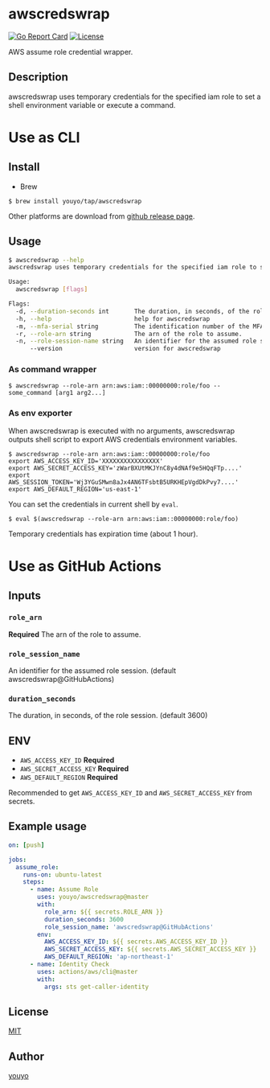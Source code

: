 # awscredswrap

[![Go Report Card](https://goreportcard.com/badge/github.com/youyo/awscredswrap)](https://goreportcard.com/report/github.com/youyo/awscredswrap)
[![License](https://img.shields.io/badge/license-MIT-brightgreen.svg)](./LICENSE)

AWS assume role credential wrapper.

## Description

awscredswrap uses temporary credentials for the specified iam role to set a shell environment variable or execute a command.

# Use as CLI

## Install

- Brew

```
$ brew install youyo/tap/awscredswrap
```

Other platforms are download from [github release page](https://github.com/youyo/awscredswrap/releases).

## Usage

```bash
$ awscredswrap --help
awscredswrap uses temporary credentials for the specified iam role to set a shell environment variable or execute a command.

Usage:
  awscredswrap [flags]

Flags:
  -d, --duration-seconds int       The duration, in seconds, of the role session. (default 3600)
  -h, --help                       help for awscredswrap
  -m, --mfa-serial string          The identification number of the MFA device that is associated with the user who is making the AssumeRole call.
  -r, --role-arn string            The arn of the role to assume.
  -n, --role-session-name string   An identifier for the assumed role session.
      --version                    version for awscredswrap
```

### As command wrapper

```console
$ awscredswrap --role-arn arn:aws:iam::00000000:role/foo -- some_command [arg1 arg2...]
```

### As env exporter

When awscredswrap is executed with no arguments, awscredswrap outputs shell script to export AWS credentials environment variables.

```console
$ awscredswrap --role-arn arn:aws:iam::00000000:role/foo
export AWS_ACCESS_KEY_ID='XXXXXXXXXXXXXXXX'
export AWS_SECRET_ACCESS_KEY='zWarBXUtMKJYnC8y4dNAf9e5HQqFTp....'
export AWS_SESSION_TOKEN='Wj3YGuSMwn8aJx4AN6TFsbtB5URKHEpVgdDkPvy7....'
export AWS_DEFAULT_REGION='us-east-1'
```

You can set the credentials in current shell by `eval`.

```console
$ eval $(awscredswrap --role-arn arn:aws:iam::00000000:role/foo)
```

Temporary credentials has expiration time (about 1 hour).

# Use as GitHub Actions

## Inputs

### `role_arn`

**Required** The arn of the role to assume.

### `role_session_name`

An identifier for the assumed role session. (default awscredswrap@GitHubActions)

### `duration_seconds`

The duration, in seconds, of the role session. (default 3600)

## ENV

- `AWS_ACCESS_KEY_ID` **Required**
- `AWS_SECRET_ACCESS_KEY` **Required**
- `AWS_DEFAULT_REGION` **Required**

Recommended to get `AWS_ACCESS_KEY_ID` and `AWS_SECRET_ACCESS_KEY` from secrets.

## Example usage

```yaml
on: [push]

jobs:
  assume_role:
    runs-on: ubuntu-latest
    steps:
      - name: Assume Role
        uses: youyo/awscredswrap@master
        with:
          role_arn: ${{ secrets.ROLE_ARN }}
          duration_seconds: 3600
          role_session_name: 'awscredswrap@GitHubActions'
        env:
          AWS_ACCESS_KEY_ID: ${{ secrets.AWS_ACCESS_KEY_ID }}
          AWS_SECRET_ACCESS_KEY: ${{ secrets.AWS_SECRET_ACCESS_KEY }}
          AWS_DEFAULT_REGION: 'ap-northeast-1'
      - name: Identity Check
        uses: actions/aws/cli@master
        with:
          args: sts get-caller-identity
```

## License

[MIT](LICENSE)

## Author

[youyo](https://github.com/youyo)
